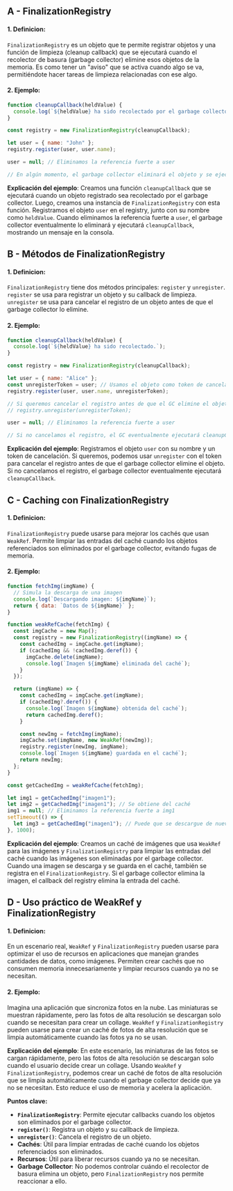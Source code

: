 ## A - FinalizationRegistry

#### 1. **Definicion:**

`FinalizationRegistry` es un objeto que te permite registrar objetos y una función de limpieza (cleanup callback) que se ejecutará cuando el recolector de basura (garbage collector) elimine esos objetos de la memoria. Es como tener un "aviso" que se activa cuando algo se va, permitiéndote hacer tareas de limpieza relacionadas con ese algo.

#### 2. **Ejemplo:**

```javascript
function cleanupCallback(heldValue) {
  console.log(`${heldValue} ha sido recolectado por el garbage collector.`);
}

const registry = new FinalizationRegistry(cleanupCallback);

let user = { name: "John" };
registry.register(user, user.name);

user = null; // Eliminamos la referencia fuerte a user

// En algún momento, el garbage collector eliminará el objeto y se ejecutará cleanupCallback
```

**Explicación del ejemplo**:
Creamos una función `cleanupCallback` que se ejecutará cuando un objeto registrado sea recolectado por el garbage collector. Luego, creamos una instancia de `FinalizationRegistry` con esta función. Registramos el objeto `user` en el registry, junto con su nombre como `heldValue`. Cuando eliminamos la referencia fuerte a `user`, el garbage collector eventualmente lo eliminará y ejecutará `cleanupCallback`, mostrando un mensaje en la consola.

## B - Métodos de FinalizationRegistry

#### 1. **Definicion:**

`FinalizationRegistry` tiene dos métodos principales: `register` y `unregister`. `register` se usa para registrar un objeto y su callback de limpieza. `unregister` se usa para cancelar el registro de un objeto antes de que el garbage collector lo elimine.

#### 2. **Ejemplo:**

```javascript
function cleanupCallback(heldValue) {
  console.log(`${heldValue} ha sido recolectado.`);
}

const registry = new FinalizationRegistry(cleanupCallback);

let user = { name: "Alice" };
const unregisterToken = user; // Usamos el objeto como token de cancelación
registry.register(user, user.name, unregisterToken);

// Si queremos cancelar el registro antes de que el GC elimine el objeto:
// registry.unregister(unregisterToken);

user = null; // Eliminamos la referencia fuerte a user

// Si no cancelamos el registro, el GC eventualmente ejecutará cleanupCallback
```

**Explicación del ejemplo**:
Registramos el objeto `user` con su nombre y un token de cancelación. Si queremos, podemos usar `unregister` con el token para cancelar el registro antes de que el garbage collector elimine el objeto. Si no cancelamos el registro, el garbage collector eventualmente ejecutará `cleanupCallback`.

## C - Caching con FinalizationRegistry

#### 1. **Definicion:**

`FinalizationRegistry` puede usarse para mejorar los cachés que usan `WeakRef`. Permite limpiar las entradas del caché cuando los objetos referenciados son eliminados por el garbage collector, evitando fugas de memoria.

#### 2. **Ejemplo:**

```javascript
function fetchImg(imgName) {
  // Simula la descarga de una imagen
  console.log(`Descargando imagen: ${imgName}`);
  return { data: `Datos de ${imgName}` };
}

function weakRefCache(fetchImg) {
  const imgCache = new Map();
  const registry = new FinalizationRegistry((imgName) => {
    const cachedImg = imgCache.get(imgName);
    if (cachedImg && !cachedImg.deref()) {
      imgCache.delete(imgName);
      console.log(`Imagen ${imgName} eliminada del caché`);
    }
  });

  return (imgName) => {
    const cachedImg = imgCache.get(imgName);
    if (cachedImg?.deref()) {
      console.log(`Imagen ${imgName} obtenida del caché`);
      return cachedImg.deref();
    }

    const newImg = fetchImg(imgName);
    imgCache.set(imgName, new WeakRef(newImg));
    registry.register(newImg, imgName);
    console.log(`Imagen ${imgName} guardada en el caché`);
    return newImg;
  };
}

const getCachedImg = weakRefCache(fetchImg);

let img1 = getCachedImg("imagen1");
let img2 = getCachedImg("imagen1"); // Se obtiene del caché
img1 = null; // Eliminamos la referencia fuerte a img1
setTimeout(() => {
  let img3 = getCachedImg("imagen1"); // Puede que se descargue de nuevo si el GC ya eliminó la imagen
}, 1000);
```

**Explicación del ejemplo**:
Creamos un caché de imágenes que usa `WeakRef` para las imágenes y `FinalizationRegistry` para limpiar las entradas del caché cuando las imágenes son eliminadas por el garbage collector. Cuando una imagen se descarga y se guarda en el caché, también se registra en el `FinalizationRegistry`. Si el garbage collector elimina la imagen, el callback del registry elimina la entrada del caché.

## D - Uso práctico de WeakRef y FinalizationRegistry

#### 1. **Definicion:**

En un escenario real, `WeakRef` y `FinalizationRegistry` pueden usarse para optimizar el uso de recursos en aplicaciones que manejan grandes cantidades de datos, como imágenes. Permiten crear cachés que no consumen memoria innecesariamente y limpiar recursos cuando ya no se necesitan.

#### 2. **Ejemplo:**

Imagina una aplicación que sincroniza fotos en la nube. Las miniaturas se muestran rápidamente, pero las fotos de alta resolución se descargan solo cuando se necesitan para crear un collage. `WeakRef` y `FinalizationRegistry` pueden usarse para crear un caché de fotos de alta resolución que se limpia automáticamente cuando las fotos ya no se usan.

**Explicación del ejemplo**:
En este escenario, las miniaturas de las fotos se cargan rápidamente, pero las fotos de alta resolución se descargan solo cuando el usuario decide crear un collage. Usando `WeakRef` y `FinalizationRegistry`, podemos crear un caché de fotos de alta resolución que se limpia automáticamente cuando el garbage collector decide que ya no se necesitan. Esto reduce el uso de memoria y acelera la aplicación.

**Puntos clave:**

- **`FinalizationRegistry`**: Permite ejecutar callbacks cuando los objetos son eliminados por el garbage collector.
- **`register()`**: Registra un objeto y su callback de limpieza.
- **`unregister()`**: Cancela el registro de un objeto.
- **Cachés**: Útil para limpiar entradas de caché cuando los objetos referenciados son eliminados.
- **Recursos**: Útil para liberar recursos cuando ya no se necesitan.
- **Garbage Collector**: No podemos controlar cuándo el recolector de basura elimina un objeto, pero `FinalizationRegistry` nos permite reaccionar a ello.
